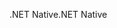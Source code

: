 <span data-ttu-id="700c6-101">.NET Native</span><span class="sxs-lookup"><span data-stu-id="700c6-101">.NET Native</span></span>